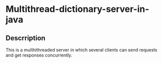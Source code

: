 # Multithread-dictionary-server-in-java
## Descrription
This is a multhithreaded server in which several clients can send requests and get responses concurrently.
